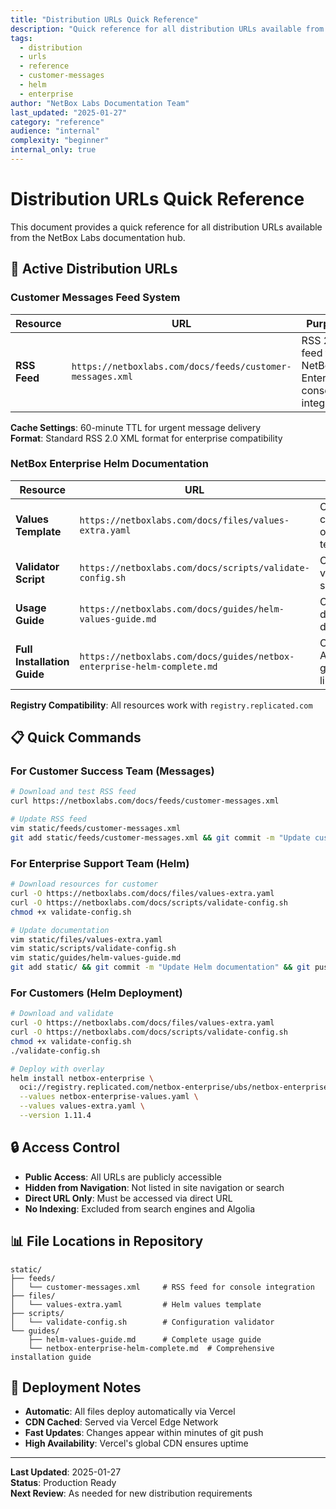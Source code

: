 ```yaml
---
title: "Distribution URLs Quick Reference"
description: "Quick reference for all distribution URLs available from the documentation hub"
tags:
  - distribution
  - urls
  - reference
  - customer-messages
  - helm
  - enterprise
author: "NetBox Labs Documentation Team"
last_updated: "2025-01-27"
category: "reference"
audience: "internal"
complexity: "beginner"
internal_only: true
---
```


# Distribution URLs Quick Reference

This document provides a quick reference for all distribution URLs available from the NetBox Labs documentation hub.

## 🔗 Active Distribution URLs

### Customer Messages Feed System

| Resource | URL | Purpose |
|----------|-----|---------|
| **RSS Feed** | `https://netboxlabs.com/docs/feeds/customer-messages.xml` | RSS 2.0 feed for NetBox Enterprise console integration |

**Cache Settings**: 60-minute TTL for urgent message delivery  
**Format**: Standard RSS 2.0 XML format for enterprise compatibility

### NetBox Enterprise Helm Documentation

| Resource | URL | Purpose |
|----------|-----|---------|
| **Values Template** | `https://netboxlabs.com/docs/files/values-extra.yaml` | Customer customization overlay template |
| **Validator Script** | `https://netboxlabs.com/docs/scripts/validate-config.sh` | Configuration validation script |
| **Usage Guide** | `https://netboxlabs.com/docs/guides/helm-values-guide.md` | Complete deployment documentation |
| **Full Installation Guide** | `https://netboxlabs.com/docs/guides/netbox-enterprise-helm-complete.md` | Comprehensive A-Z installation guide (1400+ lines) |

**Registry Compatibility**: All resources work with `registry.replicated.com`

## 📋 Quick Commands

### For Customer Success Team (Messages)
```bash
# Download and test RSS feed
curl https://netboxlabs.com/docs/feeds/customer-messages.xml

# Update RSS feed
vim static/feeds/customer-messages.xml
git add static/feeds/customer-messages.xml && git commit -m "Update customer messages" && git push
```

### For Enterprise Support Team (Helm)
```bash
# Download resources for customer
curl -O https://netboxlabs.com/docs/files/values-extra.yaml
curl -O https://netboxlabs.com/docs/scripts/validate-config.sh
chmod +x validate-config.sh

# Update documentation
vim static/files/values-extra.yaml
vim static/scripts/validate-config.sh
vim static/guides/helm-values-guide.md
git add static/ && git commit -m "Update Helm documentation" && git push
```

### For Customers (Helm Deployment)
```bash
# Download and validate
curl -O https://netboxlabs.com/docs/files/values-extra.yaml
curl -O https://netboxlabs.com/docs/scripts/validate-config.sh
chmod +x validate-config.sh
./validate-config.sh

# Deploy with overlay
helm install netbox-enterprise \
  oci://registry.replicated.com/netbox-enterprise/ubs/netbox-enterprise \
  --values netbox-enterprise-values.yaml \
  --values values-extra.yaml \
  --version 1.11.4
```

## 🔒 Access Control

- **Public Access**: All URLs are publicly accessible
- **Hidden from Navigation**: Not listed in site navigation or search
- **Direct URL Only**: Must be accessed via direct URL
- **No Indexing**: Excluded from search engines and Algolia

## 📊 File Locations in Repository

```
static/
├── feeds/
│   └── customer-messages.xml     # RSS feed for console integration
├── files/
│   └── values-extra.yaml         # Helm values template
├── scripts/
│   └── validate-config.sh        # Configuration validator
└── guides/
    ├── helm-values-guide.md      # Complete usage guide
    └── netbox-enterprise-helm-complete.md  # Comprehensive installation guide
```

## 🚀 Deployment Notes

- **Automatic**: All files deploy automatically via Vercel
- **CDN Cached**: Served via Vercel Edge Network
- **Fast Updates**: Changes appear within minutes of git push
- **High Availability**: Vercel's global CDN ensures uptime

---

**Last Updated**: 2025-01-27  
**Status**: Production Ready  
**Next Review**: As needed for new distribution requirements 
